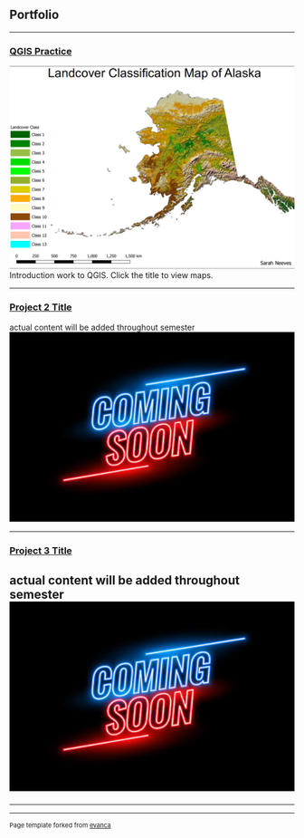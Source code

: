 ## Portfolio

---
### [QGIS Practice](/pro/)
[<img src="pro/alaska.png?raw=true"/>](/pro/)
Introduction work to QGIS. Click the title to view maps.


---
### [Project 2 Title](/381Project/)
actual content will be added throughout semester
[<img src="images/comingsoon.jpg?raw=true"/>](/381Project/)


---
### [Project 3 Title](/images/comingsoon.jpg)
actual content will be added throughout semester
<img src="images/comingsoon.jpg?raw=true"/>
---


---




---
<p style="font-size:11px">Page template forked from <a href="https://github.com/evanca/quick-portfolio">evanca</a></p>
<!-- Remove above link if you don't want to attibute -->
